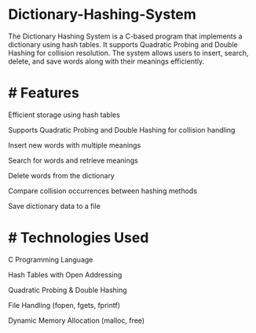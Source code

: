 # Dictionary-Hashing-System
The Dictionary Hashing System is a C-based program that implements a dictionary using hash tables. It supports Quadratic Probing and Double Hashing for collision resolution. The system allows users to insert, search, delete, and save words along with their meanings efficiently.

# # Features

Efficient storage using hash tables

Supports Quadratic Probing and Double Hashing for collision handling

Insert new words with multiple meanings

Search for words and retrieve meanings

Delete words from the dictionary

Compare collision occurrences between hashing methods

Save dictionary data to a file

# # Technologies Used

C Programming Language

Hash Tables with Open Addressing

Quadratic Probing & Double Hashing

File Handling (fopen, fgets, fprintf)

Dynamic Memory Allocation (malloc, free)
